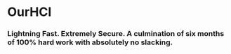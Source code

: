 # OurHCI
### Lightning Fast. Extremely Secure. A culmination of six months of 100% hard work with absolutely no slacking.

